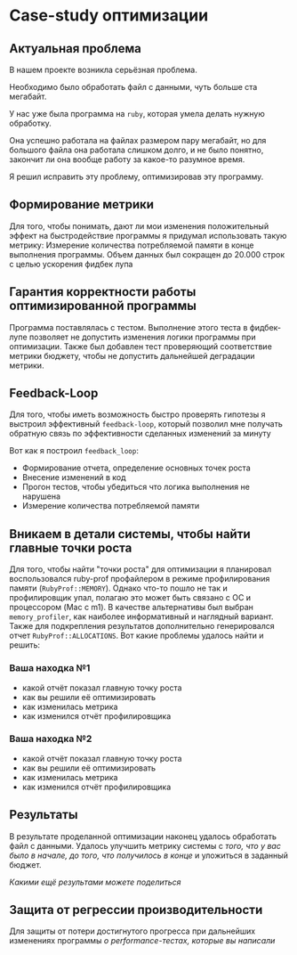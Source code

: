 # Case-study оптимизации

## Актуальная проблема
В нашем проекте возникла серьёзная проблема.

Необходимо было обработать файл с данными, чуть больше ста мегабайт.

У нас уже была программа на `ruby`, которая умела делать нужную обработку.

Она успешно работала на файлах размером пару мегабайт, но для большого файла она работала слишком долго, и не было понятно, закончит ли она вообще работу за какое-то разумное время.

Я решил исправить эту проблему, оптимизировав эту программу.

## Формирование метрики
Для того, чтобы понимать, дают ли мои изменения положительный эффект на быстродействие программы я придумал использовать такую метрику:
Измерение количества потребляемой памяти в конце выполнения программы. Объем данных был сокращен до 20.000 строк с целью ускорения фидбек лупа

## Гарантия корректности работы оптимизированной программы
Программа поставлялась с тестом. Выполнение этого теста в фидбек-лупе позволяет не допустить изменения логики программы при оптимизации.
Также был добавлен тест проверяющий соответствие метрики бюджету, чтобы не допустить дальнейшей деградации метрики.

## Feedback-Loop
Для того, чтобы иметь возможность быстро проверять гипотезы я выстроил эффективный `feedback-loop`, который позволил мне получать обратную связь по эффективности сделанных изменений за минуту

Вот как я построил `feedback_loop`:
- Формирование отчета, определение основных точек роста
- Внесение изменений в код
- Прогон тестов, чтобы убедиться что логика выполнения не нарушена
- Измерение количества потребляемой памяти

## Вникаем в детали системы, чтобы найти главные точки роста
Для того, чтобы найти "точки роста" для оптимизации я планировал воспользовался ruby-prof профайлером в режиме профилирования памяти (`RubyProf::MEMORY`). Однако что-то пошло не так и профилировщик упал, полагаю это может быть связано с ОС и процессором (Mac c m1).
В качестве альтернативы был выбран `memory_profiler`, как наиболее информативный и наглядный вариант.
Также для подкрепления результатов дополнительно генерировался отчет `RubyProf::ALLOCATIONS`.
Вот какие проблемы удалось найти и решить:

### Ваша находка №1
- какой отчёт показал главную точку роста
- как вы решили её оптимизировать
- как изменилась метрика
- как изменился отчёт профилировщика

### Ваша находка №2
- какой отчёт показал главную точку роста
- как вы решили её оптимизировать
- как изменилась метрика
- как изменился отчёт профилировщика

## Результаты
В результате проделанной оптимизации наконец удалось обработать файл с данными.
Удалось улучшить метрику системы с *того, что у вас было в начале, до того, что получилось в конце* и уложиться в заданный бюджет.

*Какими ещё результами можете поделиться*

## Защита от регрессии производительности
Для защиты от потери достигнутого прогресса при дальнейших изменениях программы *о performance-тестах, которые вы написали*
